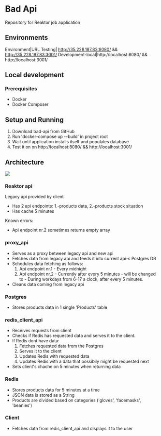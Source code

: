 # Bad Api
Repository for Reaktor job application

## Environments
Environment|URL
Testing| http://35.228.187.83:8080/ && http://35.228.187.83:3001/
Development-local|http://localhost:8080/ && http://localhost:3001/

## Local development
### Prerequisites
* Docker
* Docker Composer

## Setup and Running
  1. Download bad-api from GitHub
  2. Run 'docker-compose up --build' in project root
  3. Wait until application installs itself and populates database
  4. Test it on on http://localhost:8080/ && http://localhost:3001/

## Architecture
<img src="https://bad-api.s3.eu-north-1.amazonaws.com/architecture.png" />

### Reaktor api
Legacy api provided by client
* Has 2 api endpoints: 1.-products data, 2.-products stock situation
* Has cache 5 minutes

Known errors:
* Api endpoint nr.2 sometimes returns empty array

### proxy_api
* Serves as a proxy between legacy api and new api
* Fetches data from legacy api and feeds it into current api-s Postgres DB
* Schedules data fetching as follows: 
    1. Api endpoint nr.1 - Every midnight
    2. Api endpoint nr.2 - Currently after every 5 minutes - will be changed to - During workdays from 6-17 a clock, after every 5 minutes.
* Cleans data coming from legacy api

### Postgres
* Stores products data in 1 single 'Products' table

<!-- TODO: change name into 'client_api' -->
### redis_client_api
* Receives requests from client
* Checks if Redis has requested data and serves it to the client. 
* If Redis dont have data:
    1. Fetches requested data from the Postgres
    2. Serves it to the client
    3. Updates Redis with requested data
    4. Updates Redis with a data that possibily might be requested next
* Sets client's chache on 5 minutes when returning data

### Redis
* Stores products data for 5 minutes at a time
* JSON data is stored as a String
* Products are divided based on categories ('gloves', 'facemasks', 'beanies')

### Client
* Fetches data from redis_client_api and displays it to the user

